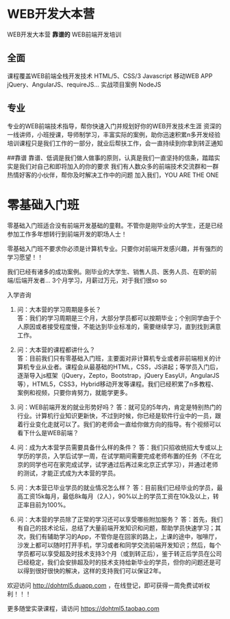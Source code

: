 # WEB开发大本营
WEB开发大本营
__靠谱的__
WEB前端开发培训

## 全面
课程覆盖WEB前端全栈开发技术 
HTML/5、CSS/3 
Javascript 
移动WEB APP 
jQuery、AngularJS、requireJS... 
实战项目案例 
NodeJS

## 专业
专业的WEB前端技术指导，帮你快速入门并规划好你的WEB开发技术生涯 
资深的一线讲师，小班授课，导师制学习，丰富实际的案例，助你迅速积累n多开发经验 
培训课程只是我们工作的一部分，就业后帮扶工作，会一直持续到你拿到转正通知

##靠谱
靠谱、低调是我们做人做事的原则，认真是我们一直坚持的信条，踏踏实实是我们对自己和即将加入的你的要求 
我们有人数众多的前端技术交流群和一群热情好客的小伙伴，帮你及时解决工作中的问题 
加入我们，YOU ARE THE ONE

# 零基础入门班
零基础入门班适合没有前端开发基础的童鞋。不管你是刚毕业的大学生，还是已经参加工作多年想转行到前端开发的职场人士！

零基础入门班不要求你必须是计算机专业。只要你对前端开发感兴趣，并有强烈的学习愿望！！

我们已经有诸多的成功案例。刚毕业的大学生、销售人员、医务人员、在职的前端/后端开发者... 3个月学习，月薪过万元，对于我们很so so


入学咨询
1.	问：大本营的学习周期是多长？	
答：我们的学习周期是三个月，大部分学员都可以按期毕业；个别同学由于个人原因或者接受程度慢，不能达到毕业标准的，需要继续学习，直到找到满意工作。  

2.	问：大本营的课程都讲什么？	
答：目前我们只有零基础入门班，主要面对非计算机专业或者非前端相关的计算机专业从业者。课程会从最基础的HTML，CSS，JS讲起；等学员入门后，逐渐导入js框架（jQuery，Zepto，Bootstrap，jQuery EasyUI，AngularJS等），HTML5，CSS3，Hybrid移动开发等课程。我们已经积累了n多教程、案例和视频，只要你肯努力，就能学更多。

3.	问：WEB前端开发的就业形势好吗？  	答：就可见的5年内，肯定是特别热门的行业。计算机行业知识更新快，不过到时候，你已经是软件行业中的一员，跟着行业变化走就可以了。我们的老师会一直给你做方向的指导。有个视频可以看下什么是WEB前端？  

4.	问：成为大本营学员需要具备什么样的条件？	答：我们只招收统招大专或以上学历的学员，入学后试学一周，在试学期间需要完成老师布置的任务（不在北京的同学也可在家完成试学，试学通过后再过来北京正式学习），并通过老师的测试，才能正式成为大本营的学员。  

5.	问：大本营已毕业学员的就业情况怎么样？	答：目前我们已经毕业的学员，最高工资15k每月，最低8k每月（2人），90%以上的学员工资在10k及以上，转正率目前为100%。  

6.	问：大本营的学员除了正常的学习还可以享受哪些附加服务？	答：首先，我们有自己的技术论坛，总结了大量前端开发知识和问题，帮助学员快速学习；其次，我们有辅助学习的App，不管你是在回家的路上，上课的途中，咖啡厅，沙发上都可以随时打开手机，学习或者和同学交流前端开发知识；然后，每个学员都可以享受超及时技术支持3个月（或到转正后），鉴于转正后学员在公司已经稳定，我们会安排超及时的技术支持给新毕业的学员，但你的问题还是可以得到很好很快的解决，这样的支持我们可以保证2年。

欢迎访问 http://dohtml5.duapp.com ，在线登记，即可获得一周免费试听权利！！！

更多随堂实录课程，请访问 https://dohtml5.taobao.com 
